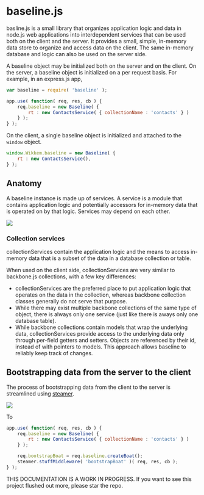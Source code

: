 # baseline.js

basline.js is a small library that organizes application logic and data in node.js web applications into interdependent services that can be used both on the client and the server. It provides a small, simple, in-memory data store to organize and access data on the client. The same in-memory database and logic can also be used on the server side.

A baseline object may be  initialized both on the server and on the client. On the server, a baseline object is initialized on a per request basis. For example, in an express.js app,

```javascript
var baseline = require( 'baseline' );

app.use( function( req, res, cb ) {
	req.baseline = new Baseline( {
		rt : new ContactsService( { collectionName : 'contacts' } )
	} );
} );
```

On the client, a single baseline object is initialized and attached to the `window` object.

```javascript
window.Wikkem.baseline = new Baseline( {
	rt : new ContactsService(),
} );
```

## Anatomy

A baseline instance is made up of services. A service is a module that contains application logic and potentially accessors for in-memory data that is operated on by that logic. Services may depend on each other.

![](https://github.com/rotundasoftware/baselinejs/blob/master/docs/anatomy.png)

### Collection services

collectionServices contain the application logic and the means to access in-memory data that is a subset of the data in a database collection or table.

When used on the client side, collectionServices are very similar to backbone.js collections, with a few key differences:

* collectionServices are the preferred place to put application logic that operates on the data in the collection, whereas backbone collection classes generally do not serve that purpose.
* While there may exist multiple backbone collections of the same type of object, there is always only one service (just like there is aways only one database table).
* While backbone collections contain models that wrap the underlying data, collectionServices provide access to the underlying data only through per-field getters and setters. Objects are referenced by their id, instead of with pointers to models. This approach allows baseline to reliably keep track of changes.

## Bootstrapping data from the server to the client

The process of bootstrapping data from the client to the server is streamlined using [steamer](https://github.com/rotundasoftware/steamer).

![](https://github.com/rotundasoftware/baselinejs/blob/master/docs/bootstrapping.png)

To 

```javascript
app.use( function( req, res, cb ) {
	req.baseline = new Baseline( {
		rt : new ContactsService( { collectionName : 'contacts' } )
	} );

	req.bootstrapBoat = req.baseline.createBoat();
	steamer.stuffMiddleware( 'bootstrapBoat' )( req, res, cb );
} );
```

THIS DOCUMENTATION IS A WORK IN PROGRESS. If you want to see this project flushed out more, please star the repo.
